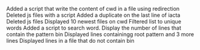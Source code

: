 Added a script that write the content of cwd in a file using redirection
Deleted js files with a script
Added a duplicate on the last line of iacta
Deleted js files
Displayed 10 newest files on cwd
Filtered list to unique words
Added a script to search  word.
Display the number of lines that contain the pattern bin
Displayed lines containingg root pattern and 3 more lines
Displayed lines in a file that do not contain bin
